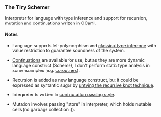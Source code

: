 ### The Tiny Schemer

Interpreter for language with type inference and support for recursion, mutation and continuations written in OCaml.

#### Notes

- Language supports let-polymorphism and [classical type inference](https://en.wikipedia.org/wiki/Hindley%E2%80%93Milner_type_system)
with value restriction to guarantee soundness of the system.

- [Continuations](https://en.wikipedia.org/wiki/Continuation) are available for use,
but as they are more dynamic language construct (Scheme), I don't perform static type analysis in some examples
(e.g. [coroutines](https://github.com/Bohun9/The-Tiny-Schemer/blob/master/test/code/coroutines)).

- Recursion is added as new language construct, but it could be expressed as syntantic sugar by
[untying the recursive knot technique](https://github.com/Bohun9/The-Tiny-Schemer/blob/master/test/code/fact_knot).

- Interpreter is written in [continutation passing style](https://en.wikipedia.org/wiki/Continuation-passing_style).

- Mutation involves passing "store" in interpreter, which holds mutable cells (no garbage collection :().

